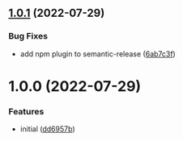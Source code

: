 ## [1.0.1](https://github.com/Drevoed/atomic-router-solid/compare/v1.0.0...v1.0.1) (2022-07-29)


### Bug Fixes

* add npm plugin to semantic-release ([6ab7c3f](https://github.com/Drevoed/atomic-router-solid/commit/6ab7c3fdf643e86eec6045639175326b98b31b18))

# 1.0.0 (2022-07-29)


### Features

* initial ([dd6957b](https://github.com/Drevoed/atomic-router-solid/commit/dd6957bec22e30089d3a5af2fda50361227c147c))
